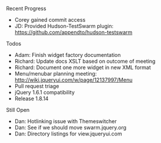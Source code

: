 Recent Progress

* Corey gained commit access
* JD: Provided Hudson-TestSwarm plugin: https://github.com/appendto/hudson-testswarm

Todos

* Adam: Finish widget factory documentation
* Richard: Update docs XSLT based on outcome of meeting
* Richard: Document one more widget in new XML format
* Menu/menubar planning meeting: http://wiki.jqueryui.com/w/page/12137997/Menu
* Pull request triage
* jQuery 1.6.1 compatibility
* Release 1.8.14

Still Open

* Dan: Hotlinking issue with Themeswitcher
* Dan: See if we should move swarm.jquery.org
* Dan: Directory listings for view.jqueryui.com
